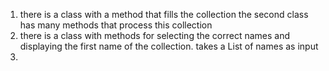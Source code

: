 1) there is a class with a method that fills the collection
the second class has many methods that process this collection
2) there is a class with methods for selecting the correct names and displaying the first name of the collection. takes a List of names as input
3) 
